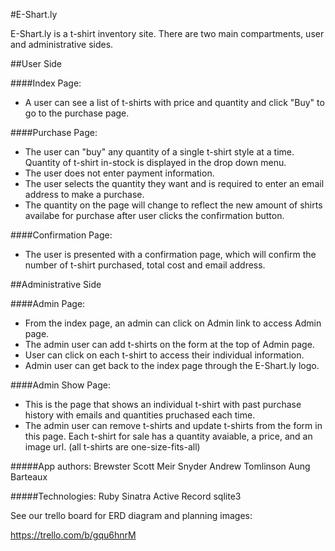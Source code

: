 #E-Shart.ly

E-Shart.ly is a t-shirt inventory site. There are two main compartments, user and administrative sides.

##User Side

####Index Page:
* A user can see a list of t-shirts with price and quantity and click "Buy" to go to the purchase page.

####Purchase Page:
* The user can "buy" any quantity of a single t-shirt style at a time. Quantity of t-shirt in-stock is displayed in the drop down menu.
* The user does not enter payment information.
* The user selects the quantity they want and is required to enter an email address to make a purchase.
* The quantity on the page will change to reflect the new amount of shirts availabe for purchase after user clicks the confirmation button.

####Confirmation Page:
* The user is presented with a confirmation page, which will confirm the number of t-shirt purchased, total cost and email address.

##Administrative Side

####Admin Page:
* From the index page, an admin can click on Admin link to access Admin page.
* The admin user can add t-shirts on the form at the top of Admin page.
* User can click on each t-shirt to access their individual information.
* Admin user can get back to the index page through the E-Shart.ly logo.

####Admin Show Page:
* This is the page that shows an individual t-shirt with past purchase history with emails and quantities pruchased each time.
* The admin user can remove t-shirts and update t-shirts from the form in this page. Each t-shirt for sale has a quantity avaiable, a price, and an image url. (all t-shirts are one-size-fits-all)

#####App authors:
Brewster Scott
Meir Snyder
Andrew Tomlinson
Aung Barteaux

#####Technologies:
Ruby
Sinatra
Active Record
sqlite3

See our trello board for ERD diagram and planning images:

https://trello.com/b/gqu6hnrM
